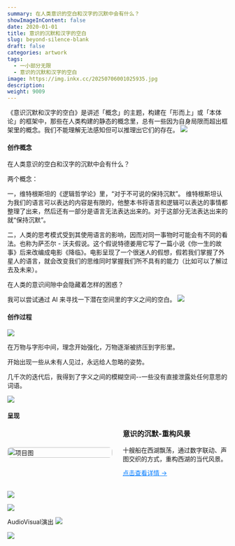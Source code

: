 ```yaml
---
summary: 在人类意识的空白和汉字的沉默中会有什么？
showImageInContent: false
date: 2020-01-01
title: 意识的沉默和汉字的空白
slug: beyond-silence-blank
draft: false
categories: artwork
tags:
  - 一小部分无限
  - 意识的沉默和汉字的空白
image: https://img.inkx.cc/20250706001025935.jpg
description:
weight: 9009
---
```

《意识沉默和汉字的空白》是讲述「概念」的主题，构建在「形而上」或「本体论」的框架中，那些在人类构建的静态的概念里，总有一些因为自身局限而超出框架里的概念。我们不能理解无法感知但可以推理出它们的存在。
![](https://img.inkx.cc/20250706001025935.jpg)
#### 创作概念
在人类意识的空白和汉字的沉默中会有什么？

两个概念：

一，维特根斯坦的《逻辑哲学论》里，“对于不可说的保持沉默”。
维特根斯坦认为我们的语言可以表达的内容是有限的，他整本书将语言和逻辑可以表达的事情都整理了出来，然后还有一部分是语言无法表达出来的。对于这部分无法表达出来的就“保持沉默”。

二，人类的思考模式受到其使用语言的影响，因而对同一事物时可能会有不同的看法。也称为萨丕尔 - 沃夫假说。这个假说特德姜用它写了一篇小说《你一生的故事》后来改编成电影《降临》。电影呈现了一个很迷人的假想，假若我们掌握了外星人的语言，就会改变我们的思维同时掌握我们所不具有的能力（比如可以了解过去及未来）。

在人类的意识间隙中会隐藏着怎样的困惑？

我可以尝试通过 AI 来寻找一下潜在空间里的字义之间的空白。
![](https://img.inkx.cc/20250620165853223.png)

#### 创作过程
![](https://img.inkx.cc/20250620165853224.png)

在万物与字形中间，理念开始强化，万物逐渐被挤压到字形里。

开始出现一些从未有人见过，永远给人忽略的姿势。

几千次的迭代后，我得到了字义之间的模糊空间--一些没有直接泄露处任何意思的词语。

![](https://img.inkx.cc/20250620165853225.png)

#### 呈现


<div style="display: flex; gap: 24px; align-items: center; margin-bottom: 32px;">
  <div style="flex: 1;">
    <img src="https://img.inkx.cc/20250706160926131.jpeg" alt="项目图" style="width:100%; border-radius:8px;" />
  </div>
  <div style="flex: 1;">
    <h3 style="margin-top: 0;">意识的沉默-重构风景</h3>
    <p style="margin: 0 0 12px;">十艘船在西湖飘荡，通过数字联动、声图交织的方式，重构西湖的当代风景。</p>
    <a href="/artwork/silence-blank-xihu" style="color: #007BFF; text-decoration: underline;">点击查看详情 →</a>
  </div>
</div>


![](https://img.inkx.cc/20250620165853226.png)

![](https://img.inkx.cc/20250620165853227.png)

AudioVisual演出
![](https://img.inkx.cc/20250620165853228.png)




![](https://img.inkx.cc/20250706001115294.jpg)